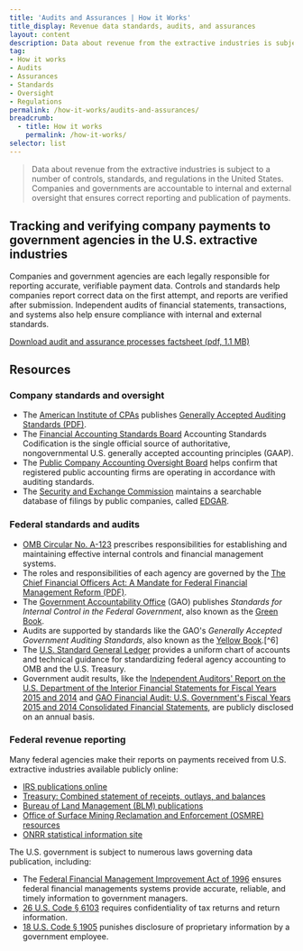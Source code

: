 ```yaml
---
title: 'Audits and Assurances | How it Works'
title_display: Revenue data standards, audits, and assurances
layout: content
description: Data about revenue from the extractive industries is subject to a number of controls, standards, and regulations in the United States. Companies and governments are accountable to internal and external oversight that ensures correct reporting and publication of payments.
tag:
- How it works
- Audits
- Assurances
- Standards
- Oversight
- Regulations
permalink: /how-it-works/audits-and-assurances/
breadcrumb:
  - title: How it works
    permalink: /how-it-works/
selector: list
---
```


> Data about revenue from the extractive industries is subject to a number of controls, standards, and regulations in the United States. Companies and governments are accountable to internal and external oversight that ensures correct reporting and publication of payments.

## Tracking and verifying company payments to government agencies in the U.S. extractive industries

Companies and government agencies are each legally responsible for reporting accurate, verifiable payment data. Controls and standards help companies report correct data on the first attempt, and reports are verified after submission. Independent audits of financial statements, transactions, and systems also help ensure compliance with internal and external standards.

<a href="{{site.baseurl}}/downloads/USEITI_budget-audit-factsheet_2016-08-17.pdf" class="button-tertiary"><icon class="icon-cloud icon-padded"></icon>Download audit and assurance processes factsheet (pdf, 1.1 MB)</a>

## Resources

### Company standards and oversight

* The [American Institute of CPAs](http://www.aicpa.org/Pages/default.aspx) publishes [Generally Accepted Auditing Standards (PDF)](http://www.aicpa.org/Research/Standards/AuditAttest/DownloadableDocuments/AU-00150.pdf).
* The [Financial Accounting Standards Board](http://www.fasb.org/jsp/FASB/Page/LandingPage&cid=1175805317350) Accounting Standards Codification is the single official source of authoritative, nongovernmental U.S. generally accepted accounting principles (GAAP).
* The [Public Company Accounting Oversight Board](https://pcaobus.org/Pages/default.aspx) helps confirm that registered public accounting firms are operating in accordance with auditing standards.
* The [Security and Exchange Commission](https://www.sec.gov/) maintains a searchable database of filings by public companies, called [EDGAR](https://www.sec.gov/edgar/searchedgar/companysearch.html).

### Federal standards and audits

- [OMB Circular No. A-123](https://obamawhitehouse.archives.gov/omb/circulars_a123_rev) prescribes responsibilities for establishing and maintaining effective internal controls and financial management systems.
- The roles and responsibilities of each agency are governed by the [The Chief Financial Officers Act: A Mandate for Federal Financial Management Reform (PDF)](http://www.gao.gov/special.pubs/af12194.pdf).
- The [Government Accountability Office](http://www.gao.gov/) (GAO) publishes _Standards for Internal Control in the Federal Government_, also known as the [Green Book](http://www.gao.gov/greenbook/overview).
- Audits are supported by standards like the GAO's _Generally Accepted Government Auditing Standards_, also known as the [Yellow Book](http://www.gao.gov/yellowbook/overview).[^6]
- The [U.S. Standard General Ledger](https://www.fiscal.treasury.gov/fsreports/ref/ussgl/ussgl_home.htm) provides a uniform chart of accounts and technical guidance for standardizing federal agency accounting to OMB and the U.S. Treasury.
- Government audit results, like the [Independent Auditors' Report on the U.S. Department of the Interior Financial Statements for Fiscal Years 2015 and 2014](https://www.doioig.gov/reports/independent-auditors-report-us-department-interior-financial-statements-fiscal-years-2015) and [GAO Financial Audit: U.S. Government's Fiscal Years 2015 and 2014 Consolidated Financial Statements](http://www.gao.gov/products/GAO-16-357R), are publicly disclosed on an annual basis.

### Federal revenue reporting

Many federal agencies make their reports on payments received from U.S. extractive industries available publicly online:

- [IRS publications online](https://www.irs.gov/publications/)
- [Treasury: Combined statement of receipts, outlays, and balances](https://www.fiscal.treasury.gov/fsreports/rpt/combStmt/current_rpt.htm)
- [Bureau of Land Management (BLM) publications](http://www.blm.gov/wo/st/en/info/blm-library/publications/blm_publications.html)
- [Office of Surface Mining Reclamation and Enforcement (OSMRE) resources](http://www.osmre.gov/resources/InformationFor.shtm)
- [ONRR statistical information site](http://statistics.onrr.gov/)

The U.S. government is subject to numerous laws governing data publication, including:

- The [Federal Financial Management Improvement Act of 1996](https://obamawhitehouse.archives.gov/omb/financial_ffs_ffmia) ensures federal financial managements systems provide accurate, reliable, and timely information to government managers.
- [26 U.S. Code § 6103](https://www.law.cornell.edu/uscode/text/26/6103) requires confidentiality of tax returns and return information.
- [18 U.S. Code § 1905](https://www.law.cornell.edu/uscode/text/18/1905) punishes disclosure of proprietary information by a government employee.
